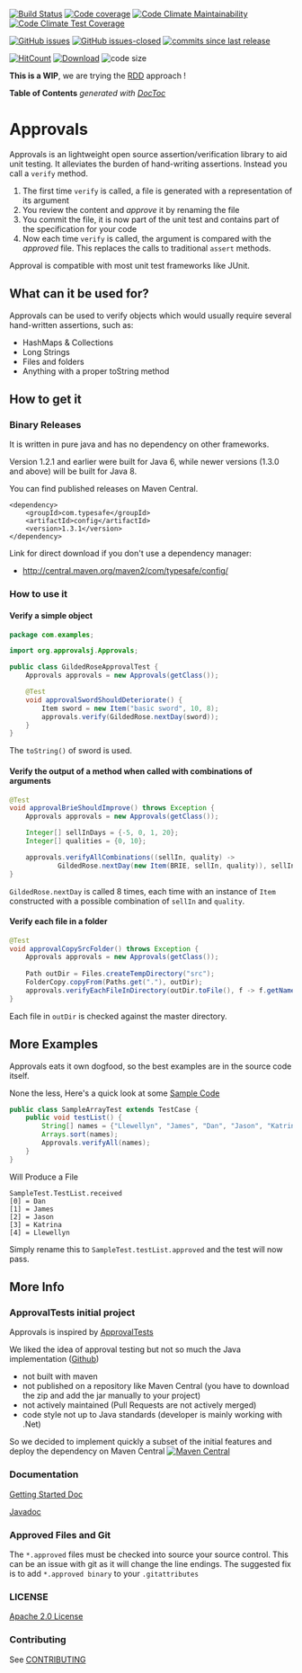 [![Build Status](https://travis-ci.org/WriteThemFirst/approvals-java.svg?branch=master)](https://travis-ci.org/WriteThemFirst/approvals-java) 
[![Code coverage](https://codecov.io/gh/WriteThemFirst/approvals-java/branch/master/graph/badge.svg)](https://codecov.io/gh/WriteThemFirst/approvals-java)
[![Code Climate Maintainability](https://api.codeclimate.com/v1/badges/b5d49999f3d09bae95ce/maintainability)](https://codeclimate.com/github/WriteThemFirst/approvals-java/maintainability)
[![Code Climate Test Coverage](https://api.codeclimate.com/v1/badges/b5d49999f3d09bae95ce/test_coverage)](https://codeclimate.com/github/WriteThemFirst/approvals-java/test_coverage)

[![GitHub issues](https://img.shields.io/github/issues/WriteThemFirst/approvals-java.svg)](https://GitHub.com/WriteThemFirst/approvals-java/issues/)
[![GitHub issues-closed](https://img.shields.io/github/issues-closed/WriteThemFirst/approvals-java.svg)](https://GitHub.com/WriteThemFirst/approvals-java/issues?q=is%3Aissue+is%3Aclosed)
[![commits since last release](https://img.shields.io/github/commits-since/WriteThemFirst/approvals-java/v0.1.svg)](https://github.com/WriteThemFirst/approvals-java/tree/v0.1)

[![HitCount](http://hits.dwyl.io/WriteThemFirst/approvals-java.svg)](http://hits.dwyl.io/WriteThemFirst/approvals-java)
[![Download](https://api.bintray.com/packages/writethemfirst/maven/approvals-java/images/download.svg)](https://bintray.com/writethemfirst/maven/approvals-java/_latestVersion)
![code size](https://img.shields.io/github/languages/code-size/WriteThemFirst/approvals-java.svg)



**This is a WIP**, we are trying the [RDD](http://tom.preston-werner.com/2010/08/23/readme-driven-development.html) approach !


<!-- START doctoc generated TOC please keep comment here to allow auto update -->
<!-- DON'T EDIT THIS SECTION, INSTEAD RE-RUN doctoc TO UPDATE -->
**Table of Contents**  *generated with [DocToc](https://github.com/thlorenz/doctoc)*

<!-- END doctoc generated TOC please keep comment here to allow auto update -->


# Approvals

Approvals is an lightweight open source assertion/verification library to aid unit testing. 
It alleviates the burden of hand-writing assertions.
Instead you call a `verify` method.

1. The first time `verify` is called, a file is generated with a representation of its argument
2. You review the content and *approve* it by renaming the file
3. You commit the file, it is now part of the unit test and contains part of the specification for your code
4. Now each time `verify` is called, the argument is compared with the *approved* file. 
This replaces the calls to traditional `assert` methods.

Approval is compatible with most unit test frameworks like JUnit.


## What can it be used for?

Approvals can be used to verify objects which would usually require several hand-written assertions, such as:

- HashMaps & Collections
- Long Strings
- Files and folders
- Anything with a proper toString method

## How to get it

### Binary Releases

It is written in pure java and has no dependency on other frameworks.

Version 1.2.1 and earlier were built for Java 6, while newer
versions (1.3.0 and above) will be built for Java 8.

You can find published releases on Maven Central.

    <dependency>
        <groupId>com.typesafe</groupId>
        <artifactId>config</artifactId>
        <version>1.3.1</version>
    </dependency>


Link for direct download if you don't use a dependency manager:

 - http://central.maven.org/maven2/com/typesafe/config/
 
### How to use it

#### Verify a simple object

```java
package com.examples;

import org.approvalsj.Approvals;

public class GildedRoseApprovalTest {
    Approvals approvals = new Approvals(getClass());

    @Test
    void approvalSwordShouldDeteriorate() {
        Item sword = new Item("basic sword", 10, 8);
        approvals.verify(GildedRose.nextDay(sword));
    }
}
```

The `toString()` of sword is used.

#### Verify the output of a method when called with combinations of arguments

```java
@Test
void approvalBrieShouldImprove() throws Exception {
    Approvals approvals = new Approvals(getClass());

    Integer[] sellInDays = {-5, 0, 1, 20};
    Integer[] qualities = {0, 10};

    approvals.verifyAllCombinations((sellIn, quality) ->
            GildedRose.nextDay(new Item(BRIE, sellIn, quality)), sellInDays, qualities);
}
```

`GildedRose.nextDay` is called 8 times, each time with an instance of `Item` constructed with a possible combination of `sellIn` and `quality`.

#### Verify each file in a folder

```java
@Test
void approvalCopySrcFolder() throws Exception {
    Approvals approvals = new Approvals(getClass());
    
    Path outDir = Files.createTempDirectory("src");
    FolderCopy.copyFrom(Paths.get("."), outDir);
    approvals.verifyEachFileInDirectory(outDir.toFile(), f -> f.getName().endsWith(".xml"));
}
```

Each file in `outDir` is checked against the master directory.

## More Examples

Approvals eats it own dogfood, so the best examples are in the source code itself.

None the less,  Here's a quick look at some
[Sample Code](https://github.com/approvals/ApprovalTests.Java/blob/master/java/org/approvaltests/tests/demos/SampleArrayTest.java)

```java
public class SampleArrayTest extends TestCase {
    public void testList() {
        String[] names = {"Llewellyn", "James", "Dan", "Jason", "Katrina"};
        Arrays.sort(names);
        Approvals.verifyAll(names);
    }
}
```

Will Produce a File

    SampleTest.TestList.received
    [0] = Dan
    [1] = James
    [2] = Jason
    [3] = Katrina
    [4] = Llewellyn

Simply rename this to `SampleTest.testList.approved` and the test will now pass.

## More Info

### ApprovalTests initial project

Approvals is inspired by [ApprovalTests](http://approvaltests.sourceforge.net/)

We liked the idea of approval testing but not so much the Java implementation ([Github](https://github.com/approvals/ApprovalTests.Java))
- not built with maven
- not published on a repository like Maven Central (you have to download the zip and add the jar manually to your project)
- not actively maintained (Pull Requests are not actively merged)
- code style not up to Java standards (developer is mainly working with .Net)

So we decided to implement quickly a subset of the initial features and deploy the dependency on Maven Central 
[![Maven Central](https://maven-badges.herokuapp.com/maven-central/io.vavr/vavr/badge.png)](https://maven-badges.herokuapp.com/maven-central/io.vavr/vavr)


### Documentation

[Getting Started Doc](https://github.com/approvals/ApprovalTests.Java/blob/master/build/resources/approval_tests/documentation/ApprovalTests%20-%20GettingStarted.md)

[Javadoc](https://projects.raffael.ch/markdown-doclet/)

### Approved Files and Git

The `*.approved` files must be checked into source your source control. This can be an issue with git as it will change the line endings.
The suggested fix is to add `*.approved binary` to your `.gitattributes`


### LICENSE
[Apache 2.0 License](https://github.com/SignalR/SignalR/blob/master/LICENSE.md)


### Contributing

See [CONTRIBUTING](CONTRIBUTING.md)
